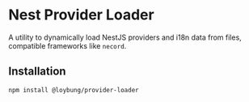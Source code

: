 # Nest Provider Loader

A utility to dynamically load NestJS providers and i18n data from files, compatible frameworks like `necord`.

## Installation

```bash
npm install @loybung/provider-loader
```
